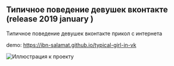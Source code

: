 ## Типичное поведение девушек вконтакте (release 2019 january )

Типичное поведение девушек вконтакте прикол с интернета

demo: https://ibn-salamat.github.io/typical-girl-in-vk

![Иллюстрация к проекту](https://github.com/ibn-salamat/typical-girl-in-vk/raw/master/images/template.jpg)


